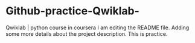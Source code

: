 # Github-practice-Qwiklab-
Qwiklab | python course in coursera
I am editing the README file. Adding some more details about the project description.
This is practice.
